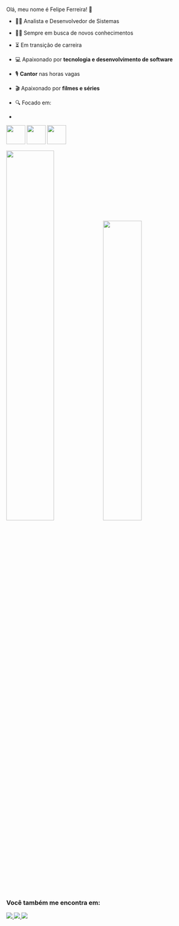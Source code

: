 Olá, meu nome é Felipe Ferreira! 👋

- 👩‍💻 Analista e Desenvolvedor de Sistemas
- 👩‍🎓 Sempre em busca de novos conhecimentos
- ⏳ Em transição de carreira
- 💻 Apaixonado por **tecnologia e desenvolvimento de software**
- 🎙️ **Cantor** nas horas vagas
- 🎬 Apaixonado por **filmes e séries**
- 🔍 Focado em:

- <div display="inline">
 <img width="50" height="50" src="https://cdn.jsdelivr.net/gh/devicons/devicon/icons/java/java-original-wordmark.svg" /> <img width="50" height="50" src="https://cdn.jsdelivr.net/gh/devicons/devicon/icons/git/git-original-wordmark.svg" /> <img width="50" height="50" src="https://cdn.jsdelivr.net/gh/devicons/devicon/icons/bootstrap/bootstrap-original.svg" />
</div>

<img width="50%" src="https://github-readme-stats.vercel.app/api?username=felipenvferreira&show_icons=true&theme=merko"> <img width="45%" src="https://github-readme-stats.vercel.app/api/top-langs/?username=felipenvferreira&layout=compact&hide_progress=true&theme=merko">

### Você também me encontra em:
<a href="https://www.linkedin.com/in/felipe-ferreira-8b2117183/">
<img src="https://img.shields.io/badge/linkedin-%230077B5.svg?style=for-the-badge&logo=linkedin&logoColor=white" />
</a>          
<a href="https://twitter.com/Nuferrdev">
<img src="https://img.shields.io/badge/Twitter-%231DA1F2.svg?style=for-the-badge&logo=Twitter&logoColor=white" />
</a> 
<a href="https://instagram.com/nuferr">
<img src="https://img.shields.io/badge/Instagram-%23E4405F.svg?style=for-the-badge&logo=Instagram&logoColor=white" />
</a> 
